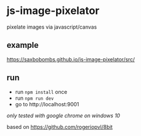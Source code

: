 # js-image-pixelator
pixelate images via javascript/canvas

## example

https://saxbobombs.github.io/js-image-pixelator/src/

## run

* run `npm install` once
* run `npm run dev`
* go to http://localhost:9001

_only tested with google chrome on windows 10_

based on https://github.com/rogeriopvl/8bit